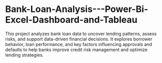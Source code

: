 # Bank-Loan-Analysis---Power-Bi-Excel-Dashboard-and-Tableau
This project analyzes bank loan data to uncover lending patterns, assess risks, and support data-driven financial decisions. It explores borrower behavior, loan performance, and key factors influencing approvals and defaults to help banks improve credit risk management and optimize lending strategies.
